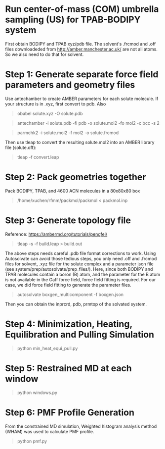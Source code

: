 # Run center-of-mass (COM) umbrella sampling (US) for TPAB-BODIPY system
First obtain BODIPY and TPAB xyz/pdb file. The solvent's .frcmod and .off files downloadeded from http://amber.manchester.ac.uk/ are not all atoms. So we also need to do that for solvent.

# Step 1: Generate separate force field parameters and geometry files
Use antechamber to create AMBER parameters for each solute molecule.
If your structure is in .xyz, first convert to pdb. Also 

>obabel solute.xyz -O solute.pdb

>antechamber -i solute.pdb -fi pdb -o solute.mol2 -fo mol2 -c bcc -s 2

>parmchk2 -i solute.mol2 -f mol2 -o solute.frcmod

Then use tleap to convert the resulting solute.mol2 into an AMBER library file (solute.off):

>tleap -f convert.leap

# Step 2: Pack geometries together
Pack BODIPY, TPAB, and 4600 ACN molecules in a 80x80x80 box

>/home/xuchen/rfmm/packmol/packmol < packmol.inp

# Step 3: Generate topology file 
Reference: https://ambermd.org/tutorials/pengfei/

>tleap -s -f build.leap > build.out

The above steps needs careful .pdb file format corrections to work. Using Autosolvate can avoid those tedious steps, you only need .off and .frcmod files for solvent, .xyz file for the solute complex and a parameter json file (see system/prep/autosolvate/prep_files/). Here, since both BODIPY and TPAB molecules contain a boron (B) atom, and the parameter for the B atom is not available in the Gaff force field, force field fitting is required. For our case, we did force field fitting to generate the parameter files.

>autosolvate boxgen_multicomponent -f boxgen.json

Then you can obtain the inprcrd, pdb, prmtop of the solvated system. 
# Step 4: Minimization, Heating, Equilibration and Pulling Simulation
>python min_heat_equi_pull.py

# Step 5: Restrained MD at each window
>python windows.py

# Step 6: PMF Profile Generation
From the constrained MD simulation, Weighted histogram analysis method (WHAM) was used to calculate PMF profile.
>python pmf.py


